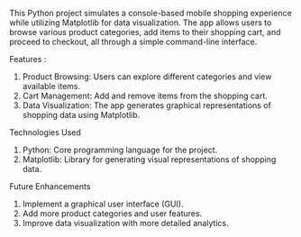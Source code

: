 This Python project simulates a console-based mobile shopping experience while utilizing Matplotlib for data visualization. 
The app allows users to browse various product categories, add items to their shopping cart, and proceed to checkout, all through a simple command-line interface.

Features :
1) Product Browsing: Users can explore different categories and view available items.
2) Cart Management: Add and remove items from the shopping cart.
3) Data Visualization: The app generates graphical representations of shopping data using Matplotlib.

Technologies Used
1) Python: Core programming language for the project.
2) Matplotlib: Library for generating visual representations of shopping data.

Future Enhancements
1) Implement a graphical user interface (GUI).
2) Add more product categories and user features.
3) Improve data visualization with more detailed analytics.
